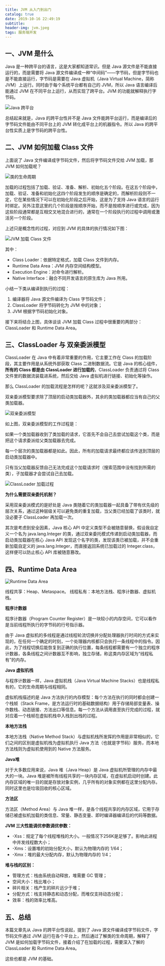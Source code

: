 ```yaml
---
title: JVM 从入门到出门
catalog: true
date: 2019-10-16 22:49:19
subtitle:
header-img: jvm.jpeg
tags: 服务端开发
---
```


## 一、JVM 是什么

Java 是一种跨平台的语言，这是大家都知道常识。但是 Java 源文件是不能直接运行的，而是需要将 Java 源文件编译成一种“中间码”——字节码，但是字节码也是不能直接运行，字节码是需要在 Java 虚拟机（Java Virtual Machine，简称 JVM）上运行。同时由于每个系统平台都有自己的 JVM，所以 Java 语言编译后能通过 JVM 在不同平台上运行，从而实现了跨平台。JVM 的功能就解释执行字节码。

![Java 跨平台](https://upload-images.jianshu.io/upload_images/2708793-02bedd48acd972b9.png?imageMogr2/auto-orient/strip%7CimageView2/2/w/1240)

总结起来就是，Java 的跨平台性并不是 Java 文件能跨平台运行，而是编译后的字节码文件能由不同平台上的 JVM 转化成平台上的机器指令。所以 Java 的跨平台性实质上是字节码的跨平台性。

## 二、JVM 如何加载 Class 文件
上面说了 Java 文件编译成字节码文件，然后将字节码文件交给 JVM 加载，那 JVM 如何加载呢？

![类的生命周期](https://upload-images.jianshu.io/upload_images/2708793-241c4a5390da6cf3.png?imageMogr2/auto-orient/strip%7CimageView2/2/w/1240)

加载的过程包括了加载、验证、准备、解析、初始化五个阶段。在这五个阶段中，加载、验证、准备和初始化这四个阶段发生的顺序是确定的，而解析阶段则不一定，它在某些情况下可以在初始化阶段之后开始，这是为了支持 Java 语言的运行时绑定。另外注意这里的几个阶段是按顺序开始，而不是按顺序进行或完成，因为这些阶段通常都是互相交叉地混合进行的，通常在一个阶段执行的过程中调用或激活另一个阶段。

上述只是概念性的过程，对应到 JVM 的具体的执行情况如下图：

![JVM 加载 Class 文件](https://upload-images.jianshu.io/upload_images/2708793-7309a7648a4e83dc.jpeg?imageMogr2/auto-orient/strip%7CimageView2/2/w/1240)

其中：
* Class Loader：依据特定格式，加载 Class 文件到内存。
* Runtime Data Area：JVM 内存空间结构模型。
* Execution Engine：对命令进行解析。
* Native Interface：融合不同开发语言的原生库为 Java 所用。

小结一下类从编译到执行的过程：
1. 编译器将 Java 源文件编译为 Class 字节码文件；
2. ClassLoader 将字节码转化为 JVM 中的对象；
3. JVM 根据字节码初始化对象。

接下来将结合上图，具体谈谈 JVM 加载 Class 过程中很重要的两部分：ClassLoader 和 Runtime Data Area。

## 三、ClassLoader 与 双亲委派模型
ClassLoader 在 Java 中有着非常重要的作用，它主要工作在 Class 的加载阶段，其主要作用是从系统外部获取 Class 二进制数据流。它是 Java 的核心组件，**所有的 Class 都是由 ClassLoader 进行加载的**，ClassLoader 负责通过将 Class 文件里的数据流装载进系统，然后交给 Java 虚拟机进行链接、初始化等操作。

那么 ClassLoader 的加载流程是怎样的呢？这就涉及双亲委派模型了。

双亲委派模型要求除了顶层的启动类加载器外，其余的类加载器都应当有自己的父类加载器。

![双亲委派模型](https://upload-images.jianshu.io/upload_images/2708793-b7a59403bb7af8d3.jpeg?imageMogr2/auto-orient/strip%7CimageView2/2/w/1240)


如上图，双亲委派模型的工作过程是：

如果一个类加载器收到了类加载的请求，它首先不会自己去尝试加载这个类，而是把这个请求委派给父类加载器去完成。

每一个层次的类加载器都是如此。因此，所有的加载请求最终都应该传送到顶层的启动类加载器中。

只有当父加载器反馈自己无法完成这个加载请求时（搜索范围中没有找到所需的类），子加载器才会尝试自己去加载。


![ClassLoader 加载过程](https://upload-images.jianshu.io/upload_images/2708793-814b4448f8c8b57c.png?imageMogr2/auto-orient/strip%7CimageView2/2/w/1240)

**为什么需要双亲委托机制？**

采用双亲委派模式的是好处是 Java 类随着它的类加载器一起具备了带有优先级的层次关系，通过这种层级关可以避免类的重复加载，当父类已经加载了该类时，就没必要子 ClassLoader 再加载一次。

其次是考虑到安全因素，Java 核心 API 中定义类型不会被随意替换，假设我自定义一个名为 java.lang.Integer 的类，通过双亲委托模式传递到启动类加载器，而启动类加载器在核心 Java API 发现这个名字的类，发现该类已被加载，并不会重新加载自定义的 java.lang.Integer，而直接返回系统已加载过的 Integer.class，这样便可以防止核心 API 库被随意篡改。

## 四、Runtime Data Area

![Runtime Data Area](https://upload-images.jianshu.io/upload_images/2708793-ba17a5d1be5d1145.png?imageMogr2/auto-orient/strip%7CimageView2/2/w/1240)

线程共享：Heap、Metaspace。
线程私有：本地方法栈、程序计数器、虚拟机栈。

**程序计数器**

程序计数器（Program Counter Register）是一块较小的内存空间，它可以看作是当前线程所执行的字节码的行号指示器。

由于 Java 虚拟机的多线程是通过线程轮流切换并分配处理器执行时间的方式来实现的，在任何一个确定的时刻，一个处理器内核都只会执行一条线程中的指令。因此，为了线程切换后能恢复到正确的执行位置，每条线程都需要有一个独立的程序计数器，各条线程之间计数器互不影响，独立存储，称这类内存区域为“线程私有”的内存。

**Java 虚拟机栈**

与程序计数器一样，Java 虚拟机栈（Java Virtual Machine Stacks）也是线程私有的，它的生命周期与线程相同。

虚拟机栈描述的是 Java 方法执行的内存模型：每个方法在执行的同时都会创建一个栈帧（Stack Frame，是方法运行时的基础数据结构）用于存储局部变量表、操作数栈、动态链接、方法出口等信息。每一个方法从调用直至执行完成的过程，就对应着一个栈帧在虚拟机栈中入栈到出栈的过程。

**本地方法栈**

本地方法栈（Native Method Stack）与虚拟机栈所发挥的作用是非常相似的，它们之间的区别是虚拟机栈为虚拟机执行 Java 方法（也就是字节码）服务，而本地方法栈则为虚拟机使用到的 Native 方法服务。

**Java堆**

对于大多数应用来说，Java 堆（Java Heap）是 Java 虚拟机所管理的内存中最大的一块。Java 堆是被所有线程共享的一块内存区域，在虚拟机启动时创建。此内存区域的唯一目的就是存放对象实例，几乎所有的对象实例都在这里分配内存。同时这里也是垃圾回收的核心区域。

**方法区**

方法区（Method Area）与 Java 堆一样，是各个线程共享的内存区域，它用于存储已被虚拟机加载的类信息、常量、静态变量、即时编译器编译后的代码等数据。

**JVM 三大性能调优参数调优参数：**
* -Xss：规定了每个线程堆栈的大小。一般情况下256K是足够了。影响此进程中并发线程数大小；
* -Xms：设置堆的初始分配大小，默认为物理内存的 1/64；
* -Xmx：堆的最大分配内存，默认为物理内存的 1/4；

**堆与栈的区别：**
* 管理方式：栈由系统自动释放，堆需要 GC 管理；
* 空间大小：栈比堆小；
* 碎片相关：栈产生的碎片远少于堆；
* 分配方式：栈支持静态和动态分配，而堆仅支持动态分配；
* 效率：栈的效率比堆高。

## 五、总结
本篇文章先从 Java 的跨平台性说起，提到了 Java 源文件编译成字节码文件，字节码文件通过 JVM 运行在各个平台上，然后通过了解类的生命周期，解释了 JVM 是如何加载字节码文件，接着介绍了在加载的过程，需要深入了解的 ClassLoader 和 Runtime Data Area。

这些也都是 JVM 的基础。